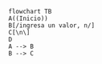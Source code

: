 ``` mermaid 
flowchart TB
A((Inicio))
B[/ingresa un valor, n/]
C[\n\]
D
A --> B
B --> C
```
<!--stackedit_data:
eyJoaXN0b3J5IjpbMTU2NTAxNDY1NF19
-->
